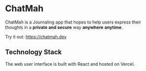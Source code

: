 # ChatMah

ChatMah is a Journaling app that hopes to help users express their thoughts in a **private and secure** way **anywhere** **anytime**.

Try it out: https://chatmah.dev

## Technology Stack

The web user interface is built with React and hosted on Vercel. 
